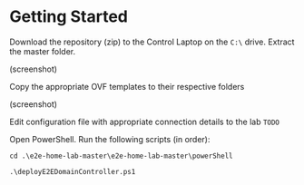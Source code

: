 # Getting Started
Download the repository (zip) to the Control Laptop on the `C:\` drive. Extract the master folder. 

(screenshot)

Copy the appropriate OVF templates to their respective folders

(screenshot)

Edit configuration file with appropriate connection details to the lab
`TODO`

Open PowerShell. Run the following scripts (in order):
```
cd .\e2e-home-lab-master\e2e-home-lab-master\powerShell
```

```
.\deployE2EDomainController.ps1
```

